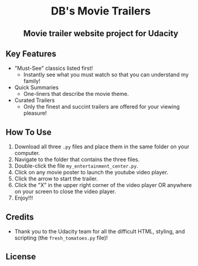 <h1 align="center">
   DB's Movie Trailers
   <br>
</h1>

<h2 align="center">
   Movie trailer website project for Udacity
   <br>
</h2>

## Key Features

* "Must-See" classics listed first!
  - Instantly see what you must watch so that you can understand my family!
* Quick Summaries
  - One-liners that describe the movie theme.
* Curated Trailers
  - Only the finest and succint trailers are offered for your viewing pleasure!

## How To Use

1. Download all three ```.py``` files and place them in the same folder on
   your computer.
2. Navigate to the folder that contains the three files. 
3. Double-click the file ```my_entertainment_center.py```.
4. Click on any movie poster to launch the youtube video player.
5. Click the arrow to start the trailer.
6. Click the "X" in the upper right corner of the video player OR anywhere
   on your screen to close the video player.
7. Enjoy!!!

## Credits

* Thank you to the Udacity team for all the difficult HTML, styling, and scripting
(the ```fresh_tomatoes.py``` file)! 

## License


 
